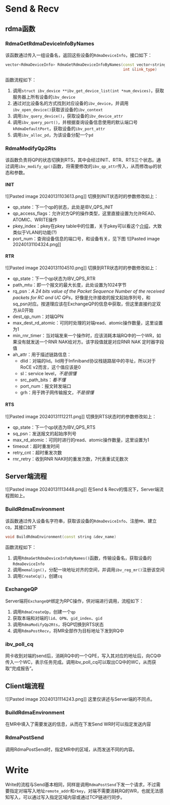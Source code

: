 # Send & Recv
## rdma函数
### RdmaGetRdmaDeviceInfoByNames
该函数通过传入一组设备名，返回这些设备的`RdmaDeviceInfo`，接口如下：
```cpp
vector<RdmaDeviceInfo> RdmaGetRdmaDeviceInfoByNames(const vector<string> &names,
                                                    int &link_type)
```

函数流程如下：
1. 调用`struct ibv_device **ibv_get_device_list(int *num_devices)`，获取服务器上所有设备的`ibv_device`
2. 通过对比设备名的方式找到对应设备的`ibv_device`，并调用`ibv_open_device()`获取该设备的`ibv_context`
3. 调用`ibv_query_device()`，获取设备的`ibv_device_attr`
4. 调用`ibv_query_port()`，并根据查询设备信息使用的默认端口号`kRdmaDefaultPort`，获取设备的`ibv_port_attr`
5. 调用`ibv_alloc_pd`，为该设备分配一个`pd`

### RdmaModifyQp2Rts
该函数负责将QP的状态切换到RTS，其中会经过INIT、RTR、RTS三个状态。通过调用`ibv_modify_qp()`函数，将需要修改的`ibv_qp_attr`传入，从而修改`qp`的状态和参数。

#### INIT
![[Pasted image 20240131103613.png]]
切换到INIT状态时的参数修改如上：
- qp_state：下一个qp的状态，此处是IBV_QPS_INIT
- qp_access_flags：允许对方QP的操作类型，这里直接设置为允许READ、ATOMIC、WRITE操作
- pkey_index：pkey在pkey table中的位置，关于pkey可以看这个[介绍](https://www.rdmamojo.com/2014/04/30/partition-key-p_key/)，大致类似于VLAN的功能(?)
- port_num：查询设备信息的端口号，和设备有关，见下图
![[Pasted image 20240131104324.png]]

#### RTR
![[Pasted image 20240131104510.png]]
切换到RTR状态时的参数修改如上：
- qp_state：下一个qp状态为IBV_QPS_RTR
- path_mtu：即一个报文的最大长度，此处设置为1024字节
- rq_psn：_A 24 bits value of the Packet Sequence Number of the received packets for RC and UC QPs_，好像是允许接收的报文起始序列号，和sq_psn对应。按道理应该在ExchangeQP的信息中获取，但这里直接约定双方从0开始
- dest_qp_num：对端QPN
- max_dest_rd_atomic：可同时处理的对端read、atomic操作数量，这里设置为1
- min_rnr_timer：当对端发来一个操作时，应该消耗本端RQ中的一个WR，如果没有就发送一个RNR NAK给对方。该字段值就是对应RNR NAK 定时器字段值
- ah_attr：用于描述链路信息：
	- dlid：对端的lid。lid用于Infiniband协议栈链路层中的寻址，所以对于RoCE v2而言，这个值应该是0
	- sl：service level，_不是很懂_
	- src_path_bits：_看不懂_
	- port_num：报文转发端口
	- grh：用于跨子网传输报文，_不是很懂_

#### RTS
![[Pasted image 20240131112211.png]]
切换到RTS状态时的参数修改如上：
- qp_state：下一个qp状态为IBV_QPS_RTS
- sq_psn：发送报文的起始序列号
- max_rd_atomic：可同时进行的read、atomic操作数量，这里设置为1
- timeout：超时重发时间
- retry_cnt：超时重发次数
- rnr_retry：收到RNR NAK时的重发次数，7代表重试无数次

## Server端流程
![[Pasted image 20240131113448.png]]
在Send & Recv的情况下，Server端流程图如上。

### BuildRdmaEnvironment
该函数通过传入设备名字符串，获取该设备的`RdmaDeviceInfo`、注册`MR`、建立`CQ`，其接口如下
```cpp
void BuildRdmaEnvironment(const string &dev_name)
```

函数流程如下：
1. 调用`RdmaGetRdmaDeviceInfoByNames()`函数，传输设备名，获取设备的`RdmaDeviceInfo`
2. 调用`memalign()`，分配一块地址对齐的空间，并调用`ibv_reg_mr()`注册该空间
3. 调用`CreateCq()`，创建`cq`

### ExchangeQP
Server端将`ExchangeQP`绑定为RPC操作，供对端进行调用，流程如下：
1. 调用`RdmaCreateQp`，创建一个`qp`
2. 获取本端和对端的`lid`、`QPN`、`gid_index`、`gid`
3. 调用`RdmaModifyQp2Rts`，将QP切换到RTS状态
4. 调用`RdmaPostRecv`，将MR全部作为目标地址下发到RQ中

### ibv_poll_cq
网卡收到对端的send后，消耗RQ中的一个QPE，写入其对应的地址后，向CQ中传入一个WC，表示任务完成。调用ibv_poll_cq可以取出CQ中的WC，从而获取“完成报告”。

## Client端流程
![[Pasted image 20240131114243.png]]
这里仅讲述与Server端的不同点。

### BuildRdmaEnvironment
在MR中填入了需要发送的信息，从而在下发Send WR时可以指定发送内容

### RdmaPostSend
调用RdmaPostSend时，指定MR中的区域，从而发送不同的内容。

# Write
Write的流程与Send基本相同，同样是调用`RdmaPostSend`下发一个请求，不过需要指定对端写入地址`remote_addr`和`rkey`，对端不需要消耗RQ的WR，也就无法感知写入，可以通过写入指定区域内容或通过TCP链进行同步。

